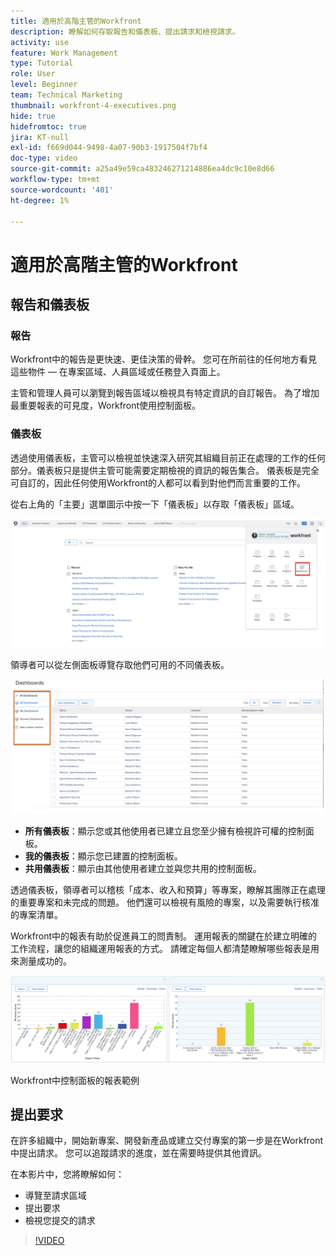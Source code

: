 ```yaml
---
title: 適用於高階主管的Workfront
description: 瞭解如何存取報告和儀表板、提出請求和檢視請求。
activity: use
feature: Work Management
type: Tutorial
role: User
level: Beginner
team: Technical Marketing
thumbnail: workfront-4-executives.png
hide: true
hidefromtoc: true
jira: KT-null
exl-id: f669d044-9498-4a07-90b3-1917504f7bf4
doc-type: video
source-git-commit: a25a49e59ca483246271214886ea4dc9c10e8d66
workflow-type: tm+mt
source-wordcount: '401'
ht-degree: 1%

---
```


# 適用於高階主管的Workfront

## 報告和儀表板

### 報告

Workfront中的報告是更快速、更佳決策的骨幹。 您可在所前往的任何地方看見這些物件 — 在專案區域、人員區域或任務登入頁面上。

主管和管理人員可以瀏覽到報告區域以檢視具有特定資訊的自訂報告。 為了增加最重要報表的可見度，Workfront使用控制面板。

### 儀表板

透過使用儀表板，主管可以檢視並快速深入研究其組織目前正在處理的工作的任何部分。儀表板只是提供主管可能需要定期檢視的資訊的報告集合。 儀表板是完全可自訂的，因此任何使用Workfront的人都可以看到對他們而言重要的工作。

從右上角的「主要」選單圖示中按一下「儀表板」以存取「儀表板」區域。

![主功能表中的儀表板選項影像](assets/workfront-4-executives-1.png)

領導者可以從左側面板導覽存取他們可用的不同儀表板。

![主功能表中的儀表板選項影像](assets/workfront-4-executives-2.png)

* **所有儀表板**：顯示您或其他使用者已建立且您至少擁有檢視許可權的控制面板。
* **我的儀表板**：顯示您已建置的控制面板。
* **共用儀表板**：顯示由其他使用者建立並與您共用的控制面板。

透過儀表板，領導者可以稽核「成本、收入和預算」等專案，瞭解其團隊正在處理的重要專案和未完成的問題。 他們還可以檢視有風險的專案，以及需要執行核准的專案清單。

Workfront中的報表有助於促進員工的問責制。 運用報表的關鍵在於建立明確的工作流程，讓您的組織運用報表的方式。 請確定每個人都清楚瞭解哪些報表是用來測量成功的。

![Workfront中控制面板的報表範例 ](assets/workfront-4-executives-3.png)

Workfront中控制面板的報表範例

## 提出要求

在許多組織中，開始新專案、開發新產品或建立交付專案的第一步是在Workfront中提出請求。 您可以追蹤請求的進度，並在需要時提供其他資訊。

在本影片中，您將瞭解如何：

* 導覽至請求區域
* 提出要求
* 檢視您提交的請求

>[!VIDEO](https://video.tv.adobe.com/v/336092/?quality=12&learn=on)
